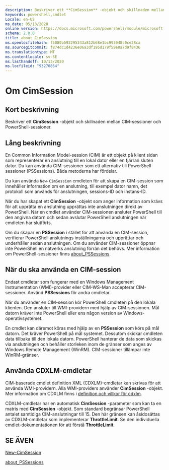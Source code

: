 ```yaml
---
description: Beskriver ett **CimSession** -objekt och skillnaden mellan CIM-sessioner och PowerShell-sessioner.
keywords: powershell,cmdlet
Locale: en-US
ms.date: 05/13/2020
online version: https://docs.microsoft.com/powershell/module/microsoft.powershell.core/about/about_cimsession?view=powershell-6&WT.mc_id=ps-gethelp
schema: 2.0.0
title: about_CimSession
ms.openlocfilehash: f5080b593295343a812b68e1bc993048c0ce28ca
ms.sourcegitcommit: f874dc1d4236e06a3df195d179f59e0a7d9f8436
ms.translationtype: MT
ms.contentlocale: sv-SE
ms.lasthandoff: 10/13/2020
ms.locfileid: "93270854"
---
```

# <a name="about-cimsession"></a>Om CimSession

## <a name="short-description"></a>Kort beskrivning
Beskriver ett **CimSession** -objekt och skillnaden mellan CIM-sessioner och PowerShell-sessioner.

## <a name="long-description"></a>Lång beskrivning

En Common Information Model-session (CIM) är ett objekt på klient sidan som representerar en anslutning till en lokal dator eller en fjärran sluten dator. Du kan använda CIM-sessioner som ett alternativ till PowerShell-sessioner (PSSessions). Båda metoderna har fördelar.

Du kan använda `New-CimSession` cmdleten för att skapa en CIM-session som innehåller information om en anslutning, till exempel dator namn, det protokoll som används för anslutningen, sessions-ID och instans-ID.

När du har skapat ett **CimSession** -objekt som anger information som krävs för att upprätta en anslutning upprättas inte anslutningen direkt av PowerShell. När en cmdlet använder CIM-sessionen ansluter PowerShell till den angivna datorn och sedan avslutar PowerShell anslutningen när cmdleten har slutförts.

Om du skapar en **PSSession** i stället för att använda en CIM-session, verifierar PowerShell anslutnings inställningarna och upprättar och underhåller sedan anslutningen. Om du använder CIM-sessioner öppnar inte PowerShell en nätverks anslutning förrän det behövs. Mer information om PowerShell-sessioner finns [about_PSSessions](about_PSSessions.md).

## <a name="when-to-use-a-cim-session"></a>När du ska använda en CIM-session

Endast cmdletar som fungerar med en Windows Management Instrumentation (WMI)-provider eller CIM-WS-Man accepterar CIM-sessioner. Använd **PSSessions** för andra cmdletar.

När du använder en CIM-session kör PowerShell cmdleten på den lokala klienten. Den ansluter till WMI-providern med hjälp av CIM-sessionen. Mål datorn kräver inte PowerShell eller ens någon version av Windows-operativsystemet.

En cmdlet kan däremot köras med hjälp av en **PSSession** som körs på mål datorn.
Det kräver PowerShell på mål systemet. Dessutom skickar cmdleten data tillbaka till den lokala datorn. PowerShell hanterar de data som skickas via anslutningen och behåller storleken inom de gränser som anges av Windows Remote Management (WinRM). CIM-sessioner tillämpar inte WinRM-gränser.

## <a name="using-cdxml-cmdlets"></a>Använda CDXLM-cmdletar

CIM-baserade cmdlet definition XML (CDXLM)-cmdletar kan skrivas för att använda WMI-providern. Alla WMI-providers använder **CimSession** -objekt. Mer information om CDXLM finns i [definition och villkor för cdxlm](/previous-versions/windows/desktop/wmi_v2/cdxml-overview).

CDXLM-cmdletar har en automatisk **CimSession** -parameter som kan ta en matris med **CimSession** -objekt. Som standard begränsar PowerShell antalet samtidiga CIM-anslutningar till 15. Den här gränsen kan åsidosättas av CDXLM-cmdletar som implementerar **ThrottleLimit**. Se den individuella cmdlet-dokumentationen för att förstå **ThrottleLimit**.

## <a name="see-also"></a>SE ÄVEN

[New-CimSession](xref:CimCmdlets.New-CimSession)

[about_PSSessions](about_PSSessions.md)

